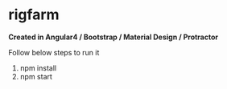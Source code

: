 # rigfarm

<b>Created in Angular4 / Bootstrap / Material Design / Protractor</b>
<br>

Follow below steps to run it <br>
1. npm install <br>
2. npm start
